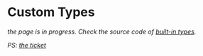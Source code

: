 # Custom Types

_the page is in progress. Check the source code of [built-in types](https://github.com/occipital/django-content-settings/tree/master/content_settings/types)._

_PS: [the ticket](https://github.com/occipital/django-content-settings/issues/4)_
